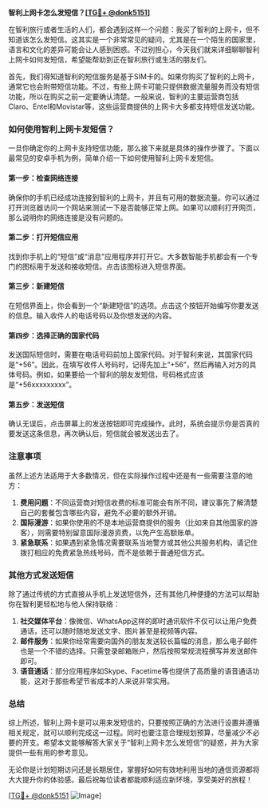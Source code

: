 **智利上网卡怎么发短信？[[TG💪+ @donk5151](https://t.me/s/donk5151)]**

在智利旅行或者生活的人们，都会遇到这样一个问题：我买了智利的上网卡，但不知道该怎么发短信。这其实是一个非常常见的疑问，尤其是在一个陌生的国家里，语言和文化的差异可能会让人感到困惑。不过别担心，今天我们就来详细聊聊智利上网卡如何发短信，希望能帮助到正在智利旅行或生活的朋友们。

首先，我们得知道智利的短信服务是基于SIM卡的。如果你购买了智利的上网卡，通常它也会附带短信功能。不过，有些上网卡可能只提供数据流量服务而没有短信功能，所以在购买之前一定要确认清楚。一般来说，智利的主要运营商包括Claro、Entel和Movistar等，这些运营商提供的上网卡大多都支持短信发送功能。

### 如何使用智利上网卡发短信？

一旦你确定你的上网卡支持短信功能，那么接下来就是具体的操作步骤了。下面以最常见的安卓手机为例，简单介绍一下如何使用智利上网卡发短信。

#### 第一步：检查网络连接

确保你的手机已经成功连接到智利的上网卡，并且有可用的数据流量。你可以通过打开浏览器访问一个网站来测试一下是否能够正常上网。如果可以顺利打开网页，那么说明你的网络连接是没有问题的。

#### 第二步：打开短信应用

找到你手机上的“短信”或“消息”应用程序并打开它。大多数智能手机都会有一个专门的图标用于发送和接收短信。点击该图标进入短信界面。

#### 第三步：新建短信

在短信界面上，你会看到一个“新建短信”的选项。点击这个按钮开始编写你要发送的信息。输入收件人的电话号码以及你想发送的内容。

#### 第四步：选择正确的国家代码

发送国际短信时，需要在电话号码前加上国家代码。对于智利来说，其国家代码是“+56”。因此，在填写收件人号码时，记得先加上“+56”，然后再输入对方的具体号码。例如，如果要给一个智利的朋友发短信，号码格式应该是“+56xxxxxxxxx”。

#### 第五步：发送短信

确认无误后，点击屏幕上的发送按钮即可完成操作。此时，系统会提示你是否真的要发送这条信息，再次确认后，短信就会被发送出去了。

### 注意事项

虽然上述方法适用于大多数情况，但在实际操作过程中还是有一些需要注意的地方：

1. **费用问题**：不同运营商对短信收费的标准可能会有所不同，建议事先了解清楚自己的套餐包含哪些内容，避免不必要的额外开销。
2. **国际漫游**：如果你使用的不是本地运营商提供的服务（比如来自其他国家的游客），则需要特别留意国际漫游资费，以免产生高额账单。
3. **紧急联系**：如果遇到紧急情况需要联系当地警方或其他公共服务机构，请记住拨打相应的免费紧急热线号码，而不是依赖于普通短信方式。

### 其他方式发送短信

除了通过传统的方式直接从手机上发送短信外，还有其他几种便捷的方法可以帮助你在智利更轻松地与他人保持联络：

1. **社交媒体平台**：像微信、WhatsApp这样的即时通讯软件不仅可以让用户免费通话，还可以随时随地发送文字、图片甚至是视频等内容。
2. **邮件服务**：如果你经常需要向国外的朋友发送较长篇幅的消息，那么电子邮件也是一个不错的选择。只需登录邮箱账户，然后按照常规流程撰写并发送邮件即可。
3. **语音通话**：部分应用程序如Skype、Facetime等也提供了高质量的语音通话功能，这对于那些希望节省成本的人来说非常实用。

### 总结

综上所述，智利上网卡是可以用来发短信的，只要按照正确的方法进行设置并遵循相关规定，就可以顺利完成这一过程。同时也要注意合理规划预算，尽量减少不必要的开支。希望本文能够解答大家关于“智利上网卡怎么发短信”的疑惑，并为大家提供一些有用的参考意见。

无论你是计划短期访问还是长期居住，掌握好如何有效地利用当地的通信资源都将大大提升你的体验感。最后祝每位读者都能顺利适应新环境，享受美好的旅程！

[[TG💪+ @donk5151](https://t.me/s/donk5151) ![Image](https://i.postimg.cc/rwNCRYN7/Snipaste-2025-04-30-17-27-05.png)]